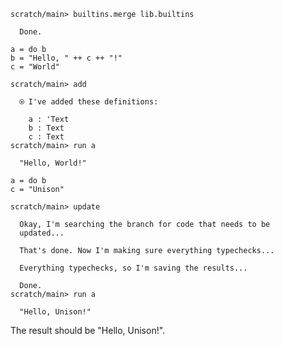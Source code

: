 ``` ucm
scratch/main> builtins.merge lib.builtins

  Done.
```

``` unison :hide
a = do b
b = "Hello, " ++ c ++ "!"
c = "World"
```

``` ucm
scratch/main> add

  ⍟ I've added these definitions:

    a : 'Text
    b : Text
    c : Text
scratch/main> run a

  "Hello, World!"
```

``` unison :hide
a = do b
c = "Unison"
```

``` ucm
scratch/main> update

  Okay, I'm searching the branch for code that needs to be
  updated...

  That's done. Now I'm making sure everything typechecks...

  Everything typechecks, so I'm saving the results...

  Done.
scratch/main> run a

  "Hello, Unison!"
```

The result should be "Hello, Unison\!".
